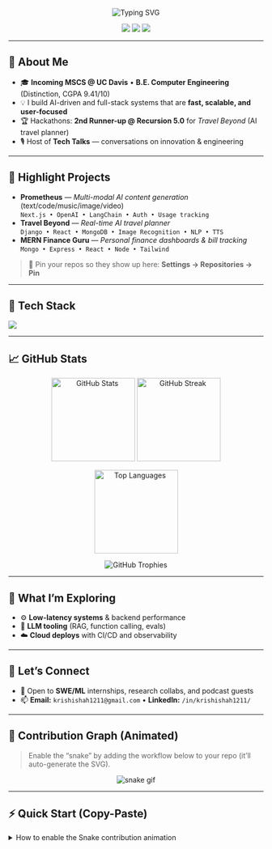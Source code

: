 <!-- Profile Header -->
<p align="center">
  <img src="https://readme-typing-svg.herokuapp.com?font=Inter&size=28&duration=3500&pause=800&center=true&vCenter=true&width=900&lines=Hey%2C+I'm+Krishi+Shah+%F0%9F%91%8B;MSCS+@+UC+Davis+%7C+Software+Developer;AI+%2B+Full-Stack+%2B+Systems+Enthusiast;Always+building%2C+always+learning" alt="Typing SVG" />
</p>

<p align="center">
  <a href="mailto:krishishah1211@gmail.com"><img src="https://img.shields.io/badge/Email-krishishah1211%40gmail.com-red?style=for-the-badge&logo=gmail" /></a>
  <a href="https://www.linkedin.com/in/krishishah1211/"><img src="https://img.shields.io/badge/LinkedIn-Krishi%20Shah-0A66C2?style=for-the-badge&logo=linkedin" /></a>
  <img src="https://komarev.com/ghpvc/?username=krishishah1211&label=Profile%20Views&color=0e75b6&style=for-the-badge" />
</p>

---

## 👋 About Me
- 🎓 **Incoming MSCS @ UC Davis** • **B.E. Computer Engineering** (Distinction, CGPA 9.41/10)
- 💡 I build AI-driven and full-stack systems that are **fast, scalable, and user-focused**
- 🏆 Hackathons: **2nd Runner-up @ Recursion 5.0** for *Travel Beyond* (AI travel planner)
- 🎙️ Host of **Tech Talks** — conversations on innovation & engineering

---

## 🚀 Highlight Projects
- **Prometheus** — *Multi-modal AI content generation* (text/code/music/image/video)  
  `Next.js • OpenAI • LangChain • Auth • Usage tracking`
- **Travel Beyond** — *Real-time AI travel planner*  
  `Django • React • MongoDB • Image Recognition • NLP • TTS`
- **MERN Finance Guru** — *Personal finance dashboards & bill tracking*  
  `Mongo • Express • React • Node • Tailwind`

> 🔗 Pin your repos so they show up here: **Settings → Repositories → Pin**

---

## 🧰 Tech Stack
<p>
  <img src="https://skillicons.dev/icons?i=python,js,ts,cpp,java,react,nextjs,redux,nodejs,express,django,fastapi,html,css,tailwind,mui,postgres,mongodb,redis,prisma,docker,git,linux,vscode,vercel" />
</p>

---

## 📈 GitHub Stats
<p align="center">
  <img height="165" src="https://github-readme-stats.vercel.app/api?username=krishi1211&show_icons=true&count_private=true&hide_border=true&cache_seconds=7200" alt="GitHub Stats" />
  <img height="165" src="https://streak-stats.demolab.com?user=krishi1211&hide_border=true&date_format=M%20j%5B%2C%20Y%5D" alt="GitHub Streak" />
</p>

<p align="center">
  <img height="165" src="https://github-readme-stats.vercel.app/api/top-langs/?username=krishi1211&layout=compact&langs_count=8&hide_border=true&cache_seconds=7200" alt="Top Languages" />
</p>

<p align="center">
  <img src="https://github-profile-trophy.vercel.app/?username=krishi1211&theme=flat&row=1&no-frame=true&margin-w=15" alt="GitHub Trophies" />
</p>


---

## 🧪 What I’m Exploring
- ⚙️ **Low-latency systems** & backend performance
- 🧠 **LLM tooling** (RAG, function calling, evals)
- ☁️ **Cloud deploys** with CI/CD and observability

---

## 💬 Let’s Connect
- 💼 Open to **SWE/ML** internships, research collabs, and podcast guests
- 📫 **Email:** `krishishah1211@gmail.com` • **LinkedIn:** `/in/krishishah1211/`

---

## 🐍 Contribution Graph (Animated)
> Enable the “snake” by adding the workflow below to your repo (it’ll auto-generate the SVG).
<p align="center">
  <img src="https://raw.githubusercontent.com/krishi1211/krishi1211/output/snake.svg" alt="snake gif" />
</p>

---

## ⚡ Quick Start (Copy-Paste)
<details>
<summary>How to enable the Snake contribution animation</summary>

1. Create a repo named **`krishishah1211/krishishah1211`** (same as your username).  
2. Add this GitHub Action: `.github/workflows/snake.yml`
   
```yml
name: Generate Snake
on:
  schedule: [{ cron: "0 */12 * * *" }]
  workflow_dispatch:
  push: { branches: ["main"] }

jobs:
  build:
    runs-on: ubuntu-latest
    steps:
      - uses: Platane/snk@v3
        with:
          github_user_name: krishishah1211
          outputs: |
            dist/snake.svg
      - uses: crazy-max/ghaction-github-pages@v3
        with:
          target_branch: output
          build_dir: dist
        env:
          GITHUB_TOKEN: ${{ secrets.GITHUB_TOKEN }}
